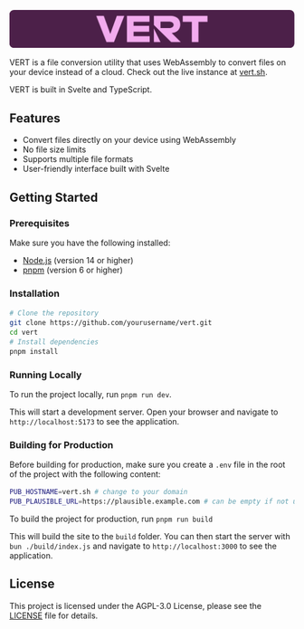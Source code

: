 ![VERT](static/banner.png)

VERT is a file conversion utility that uses WebAssembly to convert files on your device instead of a cloud. Check out the live instance at [vert.sh](https://vert.sh).

VERT is built in Svelte and TypeScript.

## Features

- Convert files directly on your device using WebAssembly
- No file size limits
- Supports multiple file formats
- User-friendly interface built with Svelte

## Getting Started

### Prerequisites

Make sure you have the following installed:

- [Node.js](https://nodejs.org/) (version 14 or higher)
- [pnpm](https://pnpm.io/) (version 6 or higher)

### Installation
```sh
# Clone the repository
git clone https://github.com/yourusername/vert.git
cd vert
# Install dependencies
pnpm install
```

### Running Locally

To run the project locally, run `pnpm run dev`.

This will start a development server. Open your browser and navigate to `http://localhost:5173` to see the application.

### Building for Production

Before building for production, make sure you create a `.env` file in the root of the project with the following content:

```sh
PUB_HOSTNAME=vert.sh # change to your domain
PUB_PLAUSIBLE_URL=https://plausible.example.com # can be empty if not using Plausible
```

To build the project for production, run `pnpm run build`

This will build the site to the `build` folder. You can then start the server with `bun ./build/index.js` and navigate to `http://localhost:3000` to see the application.

## License

This project is licensed under the AGPL-3.0 License, please see the [LICENSE](LICENSE) file for details.
